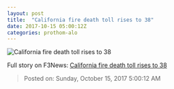 ```yaml
---
layout: post
title:  "California fire death toll rises to 38"
date: 2017-10-15 05:00:12Z
categories: prothom-alo
---
```


![California fire death toll rises to 38](http://en.prothom-alo.com/contents/cache/images/1200x630x1/uploads/media/2017/10/15/b1d78b2aa009e1c1f3a4dec3b249ab3e-California-fire.jpg?jadewits_media_id=152163)




Full story on F3News: [California fire death toll rises to 38](http://www.f3nws.com/n/tTRPsD)

> Posted on: Sunday, October 15, 2017 5:00:12 AM
